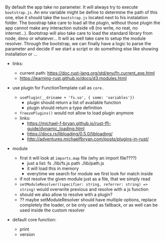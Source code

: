 By default the app take no parameter. It will always try to execute `bootstrap.js`. An env variable might be define to determine the path of this one, else it should take the `bootstrap.js` located next to his instalation folder. The boostrap take care to load all the plugin, without those plugin the app cannot make any interaction outside v8 (no write, no reat, no internet...). Bootstrap will also take care to load the standard library from node, deno or whatever... It will as well take care to setup the module resolver. Through the bootstrap, we can finally have a logic to parse the parameter and decide if we start a script or do something else like showing installation or ...

- links:
  - current path: https://doc.rust-lang.org/std/env/fn.current_exe.html
  - https://learning-rust.github.io/docs/d3.modules.html

- use plugin for FunctionTemplate call as `core.`
    - `usePlugin(__driname + 'fs.so', { some: 'variables'})`
        - plugin should return a list of available function
        - plugin should return a type definition
    - `freezePlugins()` would not allow to load plugin anymore
    - links:
        - https://michael-f-bryan.github.io/rust-ffi-guide/dynamic_loading.html
        - https://docs.rs/libloading/0.5.0/libloading/
        - http://adventures.michaelfbryan.com/posts/plugins-in-rust/

- module
    - first it will look at `imports.map` file (why an import file????)
        - just a list:
            fs  ./lib/fs.js
            path    ./lib/path.js
        - it will load this in memory
        - everytime we search for module we first look for match inside
    - if not resolve the given module just as a file, that we simply read
    - `setModuleResolver((specifier: string, referrer: string) => string)` would overwrite previous and resolve with a js function
    - should we also allow to resolve with a plugin?
    - ?? maybe setModuleResolver should have multiple options, replace completely the loader, or be only used as fallback, or as well can be used inside the custom resolver

- default core function:
    - print
    - version
